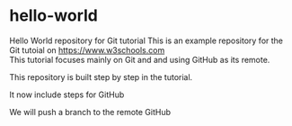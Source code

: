 # hello-world
Hello World repository for Git tutorial
This is an example repository for the Git tutoial on https://www.w3schools.com                    
This tutorial focuses mainly on Git and and using GitHub as its remote. 

This repository is built step by step in the tutorial.

It now include steps for GitHub

We will push a branch to the remote GitHub 
